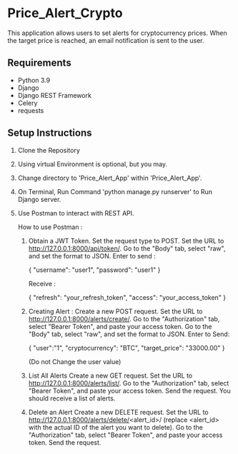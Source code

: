 # Price_Alert_Crypto
This application allows users to set alerts for cryptocurrency prices. When the target price is reached, an email notification is sent to the user.

## Requirements

- Python 3.9
- Django
- Django REST Framework
- Celery
- requests

## Setup Instructions

1. Clone the Repository

2. Using virtual Environment is optional, but you may.

3. Change directory to 'Price_Alert_App' within 'Price_Alert_App'.

4. On Terminal, Run Command 'python manage.py runserver' to Run Django server.

5. Use Postman to interact with REST API.

   How to use Postman :

   1. Obtain a JWT Token.
      Set the request type to POST.
      Set the URL to http://127.0.0.1:8000/api/token/.
      Go to the "Body" tab, select "raw", and set the format to JSON.
      Enter to send :

      {
          "username": "user1",
          "password": "user1"
      }

      Receive :

      {
          "refresh": "your_refresh_token",
          "access": "your_access_token"
      }

      
   2. Creating Alert :
      Create a new POST request.
      Set the URL to http://127.0.0.1:8000/alerts/create/.
      Go to the "Authorization" tab, select "Bearer Token", and paste your access token.
      Go to the "Body" tab, select "raw", and set the format to JSON.
      Enter to Send:

      {
        "user":"1",
        "cryptocurrency": "BTC",
        "target_price": "33000.00"
      }

      (Do not Change the user value)

   3. List All Alerts
      Create a new GET request.
      Set the URL to http://127.0.0.1:8000/alerts/list/.
      Go to the "Authorization" tab, select "Bearer Token", and paste your access token.
      Send the request. You should receive a list of alerts.

   4. Delete an Alert
      Create a new DELETE request.
      Set the URL to http://127.0.0.1:8000/alerts/delete/<alert_id>/ (replace <alert_id> with         the actual ID of the alert you want to delete).
      Go to the "Authorization" tab, select "Bearer Token", and paste your access token.
      Send the request. 

      
   
